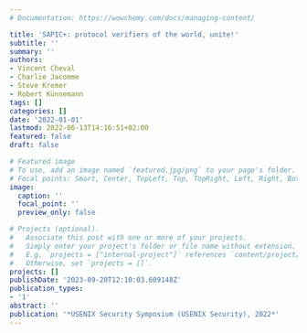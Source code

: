 ```yaml
---
# Documentation: https://wowchemy.com/docs/managing-content/

title: 'SAPIC+: protocol verifiers of the world, unite!'
subtitle: ''
summary: ''
authors:
- Vincent Cheval
- Charlie Jacomme
- Steve Kremer
- Robert Künnemann
tags: []
categories: []
date: '2022-01-01'
lastmod: 2022-06-13T14:16:51+02:00
featured: false
draft: false

# Featured image
# To use, add an image named `featured.jpg/png` to your page's folder.
# Focal points: Smart, Center, TopLeft, Top, TopRight, Left, Right, BottomLeft, Bottom, BottomRight.
image:
  caption: ''
  focal_point: ''
  preview_only: false

# Projects (optional).
#   Associate this post with one or more of your projects.
#   Simply enter your project's folder or file name without extension.
#   E.g. `projects = ["internal-project"]` references `content/project/deep-learning/index.md`.
#   Otherwise, set `projects = []`.
projects: []
publishDate: '2023-09-20T12:10:03.609148Z'
publication_types:
- '1'
abstract: ''
publication: '*USENIX Security Symposium (USENIX Security), 2022*'
---
```

